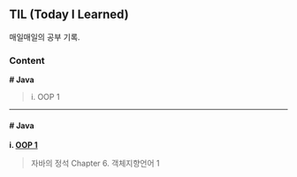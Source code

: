 ## TIL (Today I Learned)
매일매일의 공부 기록.

### Content

**\# Java**

> i. OOP 1



---



#### \# Java

**i. [OOP 1](https://github.com/im-yeobi/TIL/tree/master/Java/Book/standard-java/src/main/java/ch6_oop_1)**

> 자바의 정석 Chapter 6. 객체지향언어 1

